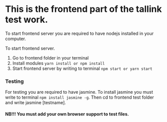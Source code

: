 # This is the frontend part of the tallink test work.

To start frontend server you are required to have nodejs installed in your computer.

To start frontend server.

1) Go to frontend folder in your terminal <br/>
2) Install modules `yarn install or npm install` <br />
3) Start frontend server by writing to terminal `npm start or yarn start` <br />

<h3> Testing </h3>

For testing you are required to have jasmine. 
To install jasmine you must write to terminal `npm install jasmine -g`. Then cd to frontend test folder and write jasmine [testname].

<h4> NB!!! You must add your own browser support to test files. </h4>
